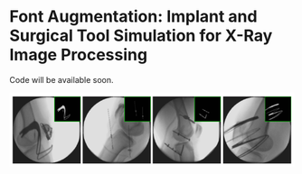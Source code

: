 # Font Augmentation: Implant and Surgical Tool Simulation for X-Ray Image Processing
Code will be available soon.

![](./sample.jpg)

